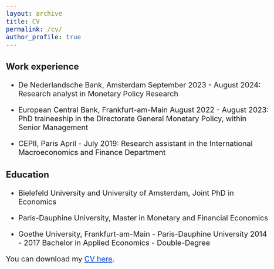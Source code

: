 ```yaml
---
layout: archive
title: CV
permalink: /cv/
author_profile: true
---
```


<style>
  body {
    font-size: 20px; /* Adjust body font size as needed */
  }
  h1, h2, h3, h4, h5, h6 {
    font-size: 24px; /* Adjust heading font sizes as needed */
  }
  .author__avatar {
    width: 100px; /* Adjust avatar size as needed */
    height: 100px; /* Adjust avatar size as needed */
  }
  a {
    color: #0044cc; /* This is a deeper blue color; adjust the hex value as needed */
  }

  a:hover {
    color: #003399; /* This is even darker for when you hover over the link; adjust as needed */
  }
</style>

### Work experience

- De Nederlandsche Bank, Amsterdam September 2023 - August 2024: Research analyst in Monetary Policy Research

- European Central Bank, Frankfurt-am-Main August 2022 - August 2023: PhD traineeship in the Directorate General Monetary Policy, within Senior Management

- CEPII, Paris April - July 2019: Research assistant in the International Macroeconomics and Finance Department



### Education

- Bielefeld University and University of Amsterdam, Joint PhD in Economics

- Paris-Dauphine University, Master in Monetary and Financial Economics

- Goethe University, Frankfurt-am-Main - Paris-Dauphine University 2014 - 2017 Bachelor in Applied Economics - Double-Degree


You can download my [CV here](/assets/CV_Alexandre_Carrier_Nov2023.pdf).

